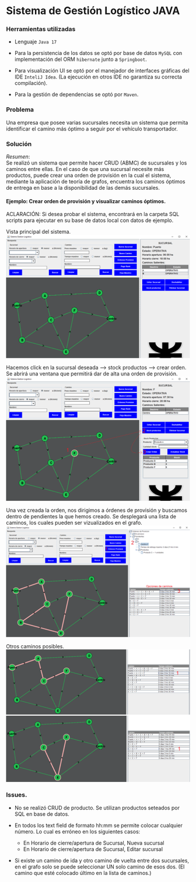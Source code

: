 # Sistema de Gestión Logístico JAVA

### Herramientas utilizadas

-   Lenguaje `Java 17`

-   Para la persistencia de los datos se optó por base de datos `MySQL` con implementación del ORM `hibernate` junto a `Springboot`.

-   Para visualización UI se optó por el manejador de interfaces gráficas del IDE `InteliJ Idea`.
(La ejecución en otros IDE no garantiza su correcta compilación). 

-   Para la gestión de dependencias se optó por `Maven`.


### Problema
Una empresa que posee varias sucursales necesita un sistema que permita identificar el camino más óptimo a seguir por el vehículo transportador.

### Solución

*Resumen*: <br>
Se realizó un sistema que permite hacer CRUD (ABMC) de sucursales y los caminos entre ellas.
En el caso de que una sucursal necesite más productos, puede crear una orden de provisión en la cual el sistema, mediante la aplicación de teoría de grafos, encuentra los caminos óptimos de entrega en base a la disponibilidad de las demás sucursales.

#### Ejemplo: Crear orden de provisión y visualizar caminos óptimos.

ACLARACIÓN: Si desea probar el sistema, encontrará en la carpeta SQL scripts para ejecutar en su base de datos local con datos de ejemplo.

Vista principal del sistema.
![1](./src/main/resources/Imagenes/1.png)

Hacemos click en la sucursal deseada --> stock productos --> crear orden. 
Se abrirá una ventana que permitirá dar de alta una orden de provisión.
![2](./src/main/resources/Imagenes/2.png)

Una vez creada la orden, nos dirigimos a órdenes de provisión y buscamos dentro de pendientes la que hemos creado.
Se desplegará una lista de caminos, los cuales pueden ser vizualizados en el grafo.
![3](./src/main/resources/Imagenes/3.png)

Otros caminos posibles.
![4](./src/main/resources/Imagenes/4.png)
![5](./src/main/resources/Imagenes/5.png)


### Issues.

- No se realizó CRUD de producto. Se utilizan productos seteados por SQL en base de datos.

- En todos los text field de formato hh:mm se permite colocar cualquier número.
Lo cual es erróneo en los siguientes casos:
    - En Horario de cierre/apertura de Sucursal, Nueva sucursal
    - En Horario de cierre/apertura de Sucursal, Editar sucursal

- Si existe un camino de ida y otro camino de vuelta entre dos sucursales, en el grafo solo se puede seleccionar UN solo camino de esos dos. (El camino que esté colocado último en la lista de caminos.)
